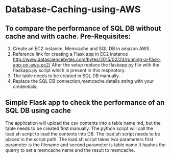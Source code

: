 # Database-Caching-using-AWS
To compare the performance of SQL DB without cache and with cache.
Pre-Requisites:
-------------------------
1) Create an EC2 instance, Memcache and SQL DB in amazon AWS.
2) Reference link for creating a Flask app in EC2 instance
http://www.datasciencebytes.com/bytes/2015/02/24/running-a-flask-app-on-aws-ec2/
After the setup replace the flaskapp.py file with the flaskapp.py script which is present in this respirotory.
3) The table needs to be created in SQL DB manually.
4) Replace the SQL DB connection,memcache details string with your credentials.

Simple Flask app to check the performance of an SQL DB using cache
----------------------------------------------------------------------
The application will upload the csv contents into a table name md, but the table needs to be created first manually. The python script will call the load.sh script to load the contents into DB. The load.sh script needs to be placed in the script path. The load.sh script takes two parameters first parameter is the filename and second parameter is table name.It hashes the querry to set a memcache name and the result to memcache. 





